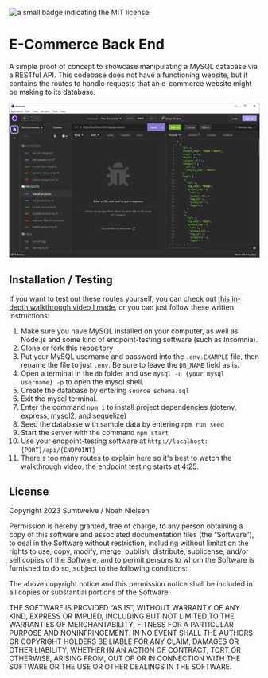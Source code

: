 ![a small badge indicating the MIT license](https://img.shields.io/badge/license-MIT-blue)

# E-Commerce Back End
A simple proof of concept to showcase manipulating a MySQL database via a RESTful API. This codebase does not have a functioning website, but it contains the routes to handle requests that an e-commerce website might be making to its database.

![a screenshot of an endpoint-testing software](./insomnia-screenshot.jpg)

## Installation / Testing
If you want to test out these routes yourself, you can check out [this in-depth walkthrough video I made](https://youtu.be/hTCWzHFfzC4), or you can just follow these written instructions:

1. Make sure you have MySQL installed on your computer, as well as Node.js and some kind of endpoint-testing software (such as Insomnia).
2. Clone or fork this repository
3. Put your MySQL username and password into the `.env.EXAMPLE` file, then rename the file to just `.env`. Be sure to leave the `DB_NAME` field as is.
4. Open a terminal in the `db` folder and use `mysql -u {your mysql username} -p` to open the mysql shell.
5. Create the database by entering `source schema.sql`
6. Exit the mysql terminal.
7. Enter the command `npm i` to install project dependencies (dotenv, express, mysql2, and sequelize)
8. Seed the database with sample data by entering `npm run seed`
9. Start the server with the command `npm start`
10. Use your endpoint-testing software at `http://localhost:{PORT}/api/{ENDPOINT}`
11. There's too many routes to explain here so it's best to watch the walkthrough video, the endpoint testing starts at [4:25](https://youtu.be/hTCWzHFfzC4?t=4m25s).

## License

Copyright 2023 Sumtwelve / Noah Nielsen

Permission is hereby granted, free of charge, to any person obtaining a copy of this software and associated documentation files (the “Software”), to deal in the Software without restriction, including without limitation the rights to use, copy, modify, merge, publish, distribute, sublicense, and/or sell copies of the Software, and to permit persons to whom the Software is furnished to do so, subject to the following conditions:

The above copyright notice and this permission notice shall be included in all copies or substantial portions of the Software.

THE SOFTWARE IS PROVIDED “AS IS”, WITHOUT WARRANTY OF ANY KIND, EXPRESS OR IMPLIED, INCLUDING BUT NOT LIMITED TO THE WARRANTIES OF MERCHANTABILITY, FITNESS FOR A PARTICULAR PURPOSE AND NONINFRINGEMENT. IN NO EVENT SHALL THE AUTHORS OR COPYRIGHT HOLDERS BE LIABLE FOR ANY CLAIM, DAMAGES OR OTHER LIABILITY, WHETHER IN AN ACTION OF CONTRACT, TORT OR OTHERWISE, ARISING FROM, OUT OF OR IN CONNECTION WITH THE SOFTWARE OR THE USE OR OTHER DEALINGS IN THE SOFTWARE.
